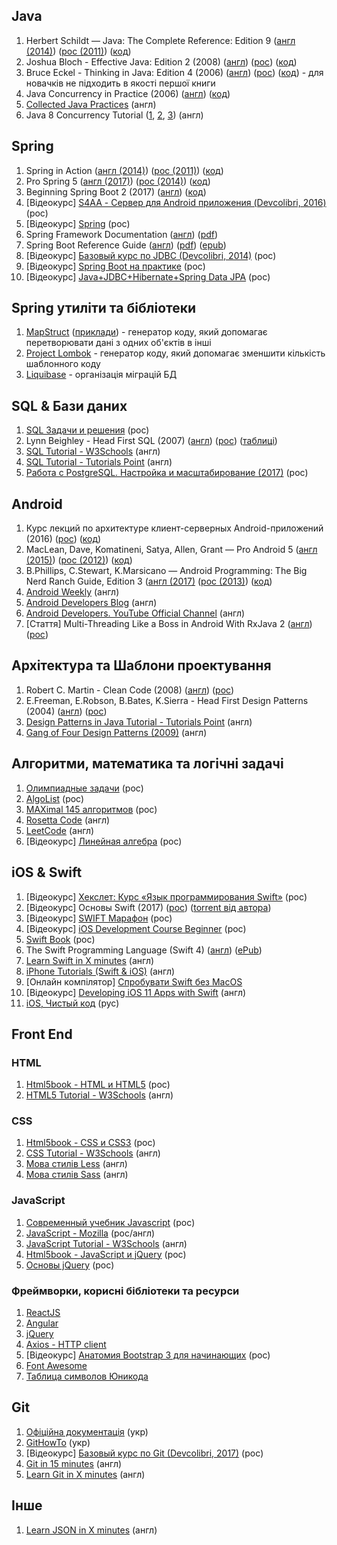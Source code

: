 ## Java
1) Herbert Schildt — Java: The Complete Reference: Edition 9 ([англ (2014)](https://play.google.com/store/books/details/Herbert_Schildt_Java_The_Complete_Reference_Ninth?id=fY-bAgAAQBAJ)) ([рос (2011)](https://rozetka.com.ua/ua/12510850/p12510850/)) ([код](https://github.com/hloong/Java-The-Complete-Reference-Ninth-Edition-SourceCode))
2) Joshua Bloch - Effective Java: Edition 2 (2008) ([англ](https://play.google.com/store/books/details/Joshua_Bloch_Effective_Java?id=ka2VUBqHiWkC)) ([рос](https://rozetka.com.ua/ua/21423354/p21423354/)) ([код](https://github.com/marhan/effective-java-examples))
3) Bruce Eckel - Thinking in Java: Edition 4 (2006) ([англ](https://sophia.javeriana.edu.co/~cbustaca/docencia/POO-2016-01/documentos/Thinking_in_Java_4th_edition.pdf)) ([рос](https://rozetka.com.ua/ua/21486081/p21486081/)) ([код](http://www.mindviewinc.com/TIJ4/CodeInstructions.html)) - для новачків не підходить в якості першої книги
4) Java Concurrency in Practice (2006) ([англ](https://play.google.com/store/books/details/Tim_Peierls_Java_Concurrency_in_Practice?id=EK43StEVfJIC)) ([код](http://jcip.net/listings.html))
5) [Collected Java Practices](http://www.javapractices.com/home/HomeAction.do) (англ)
6) Java 8 Concurrency Tutorial ([1](http://winterbe.com/posts/2015/04/07/java8-concurrency-tutorial-thread-executor-examples/), [2](http://winterbe.com/posts/2015/04/30/java8-concurrency-tutorial-synchronized-locks-examples/), [3](http://winterbe.com/posts/2015/05/22/java8-concurrency-tutorial-atomic-concurrent-map-examples/)) (англ)

## Spring
1) Spring in Action ([англ (2014)](https://www.amazon.com/Spring-Action-Covers-4/dp/161729120X)) ([рос (2011)](https://www.ozon.ru/context/detail/id/31239365/)) ([код](https://manning-content.s3.amazonaws.com/download/9/ef4e0ef-b7bd-4ab8-857d-eb635d18d425/SpringiA4_SourceCode.zip))
2) Pro Spring 5 ([англ (2017)](https://www.apress.com/gp/book/9781484228074)) ([рос (2014)](https://rozetka.com.ua/ua/12512005/p12512005/)) ([код](https://github.com/Apress/pro-spring-5))
3) Beginning Spring Boot 2 (2017) ([англ](https://www.apress.com/gp/book/9781484229309)) ([код](https://github.com/Apress/beg-spring-boot-2))
4) [Відеокурс] [S4AA - Сервер для Android приложения (Devcolibri, 2016)](https://www.youtube.com/playlist?list=PLIU76b8Cjem4axtgg9DsrJ1y6tyrW9F2K) (рос)
5) [Відеокурс] [Spring](https://www.youtube.com/playlist?list=PLwwk4BHih4fho6gmaAwdHYZ6QQq0aE7Zi) (рос)
6) Spring Framework Documentation ([англ](https://docs.spring.io/spring/docs/current/spring-framework-reference/index.html)) ([pdf](https://docs.spring.io/spring/docs/current/spring-framework-reference/pdf/))
7) Spring Boot Reference Guide ([англ](https://docs.spring.io/spring-boot/docs/current/reference/htmlsingle/)) ([pdf](https://docs.spring.io/spring-boot/docs/current/reference/pdf/spring-boot-reference.pdf)) ([epub](https://docs.spring.io/spring-boot/docs/current/reference/epub/spring-boot-reference.epub))
8) [Відеокурс] [Базовый курс по JDBC (Devcolibri, 2014)](https://www.youtube.com/playlist?list=PLIU76b8Cjem5qdMQLXiIwGLTLyUHkTqi2) (рос)
9) [Відеокурс] [Spring Boot на практике](https://www.youtube.com/playlist?list=PLaWfw53gNyzaDTEmrlCCj1jjqr6770Nnp) (рос)
10) [Відеокурс] [Java+JDBC+Hibernate+Spring Data JPA](https://www.youtube.com/playlist?list=PLzjEWSim5GogAlVDQXyTkp5j8MpWKtvov) (рос)

## Spring утиліти та бібліотеки
1) [MapStruct](http://mapstruct.org/) ([приклади](https://github.com/mapstruct/mapstruct-examples)) - генератор коду, який допомагає перетворювати дані з одних об'єктів в інші
2) [Project Lombok](https://projectlombok.org/) - генератор коду, який допомагає зменшити кількість шаблонного коду
3) [Liquibase](http://www.liquibase.org/) - організація міграцій БД

## SQL & Бази даних
1) [SQL Задачи и решения](http://www.sql-tutorial.ru/ru/content.html) (рос)
2) Lynn Beighley - Head First SQL (2007) ([англ](https://play.google.com/store/books/details/Lynn_Beighley_Head_First_SQL?id=5iR4hZNSCcgC)) ([рос](http://www.yakaboo.ua/head-first-sql.html)) ([таблиці](http://www.headfirstlabs.com/books/hfsql/))
3) [SQL Tutorial - W3Schools](https://www.w3schools.com/sql/) (англ)
4) [SQL Tutorial - Tutorials Point](https://www.tutorialspoint.com/sql/) (англ)
5) [Работа с PostgreSQL. Настройка и масштабирование (2017)](http://postgresql.leopard.in.ua/) (рос)

## Android
1) Курс лекций по архитектуре клиент-серверных Android-приложений (2016) ([рос](https://drive.google.com/drive/folders/0B0Z-lYDZWlawR2VSbXF4UUltQ0U)) ([код](https://github.com/ArturVasilov/AndroidSchool))
2) MacLean, Dave, Komatineni, Satya, Allen, Grant — Pro Android 5 ([англ (2015)](https://www.apress.com/gp/book/9781430246800)) ([рос (2012)](http://www.yakaboo.ua/pro-android-4.html)) ([код](https://github.com/Apress/pro-android-5))
3) B.Phillips, C.Stewart, K.Marsicano  — Android Programming: The Big Nerd Ranch Guide, Edition 3 ([англ (2017)](https://play.google.com/store/books/details/Bill_Phillips_Android_Programming?id=1igDDgAAQBAJ) ([рос (2013)](https://rozetka.com.ua/ua/11616434/p11616434/)) ([код](http://www.bignerdranch.com/solutions/AndroidProgramming.zip))
4) [Android Weekly](http://androidweekly.net/) (англ)
5) [Android Developers Blog](https://android-developers.googleblog.com/) (англ)
6) [Android Developers. YouTube Official Channel](https://www.youtube.com/user/androiddevelopers) (англ)
7) [Стаття] Multi-Threading Like a Boss in Android With RxJava 2 ([англ](https://blog.gojekengineering.com/multi-threading-like-a-boss-in-android-with-rxjava-2-b8b7cf6eb5e2)) ([рос](https://habrahabr.ru/post/344016/))

## Архітектура та Шаблони проектування
1) Robert C. Martin - Clean Code (2008) ([англ](https://play.google.com/store/books/details?id=_i6bDeoCQzsC)) ([рос](https://rozetka.com.ua/ua/6505018/p6505018/))
2)  E.Freeman, E.Robson, B.Bates, K.Sierra - Head First Design Patterns (2004) ([англ](https://play.google.com/store/books/details/Eric_Freeman_Head_First_Design_Patterns?id=NXIrAQAAQBAJ)) ([рос](https://rozetka.com.ua/ua/25950041/p25950041/))
3) [Design Patterns in Java Tutorial - Tutorials Point](https://www.tutorialspoint.com/design_pattern/index.htm) (англ)
4) [Gang of Four Design Patterns (2009)](http://www.blackwasp.co.uk/gofpatterns.aspx) (англ)

## Алгоритми, математика та логічні задачі
1) [Олимпиадные задачи](http://acmp.ru/index.asp?main=tasks) (рос)
2) [AlgoList](http://algolist.ru/) (рос)
3) [MAXimal 145 алгоритмов](http://e-maxx.ru/algo/) (рос)
4) [Rosetta Code](http://rosettacode.org/) (англ)
5) [LeetCode](https://leetcode.com) (англ)
6) [Відеокурс] [Линейная алгебра](https://www.youtube.com/playlist?list=PLwwk4BHih4fg6dz8m2K3R3uvDPC2bwUIR) (рос)

## iOS & Swift
1) [Відеокурс] [Хекслет: Курс «Язык программирования Swift»](https://www.youtube.com/watch?v=cv9h0U9UH64&list=PLo6puixMwuSN48TxS4UNCmf6xKXZyQpYX&index=1) (рос)
2) [Відеокурс] Основы Swift (2017) ([рос](https://swiftworld.ru/courses/1)) ([torrent від автора](https://rutracker.org/forum/viewtopic.php?t=5486433))
3) [Відеокурс] [SWIFT Марафон](https://www.youtube.com/playlist?list=PL6724Ll8v6UhOq6Otjw-rUPFsZVmoCLFm) (рос)
4) [Відеокурс] [iOS Development Course Beginner](https://www.youtube.com/playlist?list=PL6724Ll8v6UhKUFEsQ9ol_gOI-ohCxgJp) (рос)
5) [Swift Book](https://swiftbook.ru/doc) (рос)
6) The Swift Programming Language (Swift 4) ([англ](https://developer.apple.com/library/content/documentation/Swift/Conceptual/Swift_Programming_Language/)) ([ePub](https://swift.org/documentation/TheSwiftProgrammingLanguage(Swift4).epub))
7) [Learn Swift in X minutes](https://learnxinyminutes.com/docs/swift/) (англ)
8) [iPhone Tutorials (Swift & iOS)](https://www.raywenderlich.com/tutorials) (англ)
9) [Онлайн компілятор] [Спробувати Swift без MacOS](https://swift.sandbox.bluemix.net)
10) [Відеокурс] [Developing iOS 11 Apps with Swift](https://itunes.apple.com/us/course/developing-ios-11-apps-with-swift/id1309275316) (англ)
11) [iOS, Чистый код](https://stfalcon.com/ru/blog/post/clean-code) (рус)

## Front End

### HTML
1) [Html5book - HTML и HTML5](https://html5book.ru/html-html5/) (рос)
2) [HTML5 Tutorial - W3Schools](https://www.w3schools.com/html/default.asp) (англ)

### CSS
1) [Html5book - CSS и CSS3](https://html5book.ru/css-css3/) (рос)
2) [CSS Tutorial - W3Schools](https://www.w3schools.com/css/) (англ)
3) [Мова стилів Less](http://lesscss.org/) (англ)
4) [Мова стилів Sass](http://sass-lang.com/guide) (англ)

### JavaScript
1) [Современный учебник Javascript](https://learn.javascript.ru/) (рос)
2) [JavaScript - Mozilla](https://developer.mozilla.org/ru/docs/Web/JavaScript) (рос/англ)
3) [JavaScript Tutorial - W3Schools](https://www.w3schools.com/js/default.asp) (англ)
4) [Html5book - JavaScript и jQuery](https://html5book.ru/javascript-jquery/) (рос)
5) [Основы jQuery](https://loftblog.ru/material/osnovy-jquery-vvedenie-v-jquery/) (рос)

### Фреймворки, корисні бібліотеки та ресурси
1) [ReactJS](https://reactjs.org/)
2) [Angular](https://angular.io/)
3) [jQuery](https://jquery.com/)
4) [Axios - HTTP client](https://github.com/axios/axios)
5) [Відеокурс] [Анатомия Bootstrap 3 для начинающих](https://www.youtube.com/playlist?list=PLvWwA9iDlhHDZD_V0SUnO-wiN3FpZOy2P) (рос)
6) [Font Awesome](http://fontawesome.io/)
7) [Таблица символов Юникода](https://unicode-table.com/)

## Git
1) [Офіційна документація](https://git-scm.com/book/uk/v2/) (укр)
2) [GitHowTo](https://githowto.com/uk) (укр)
3) [Відеокурс] [Базовый курс по Git (Devcolibri, 2017)](https://www.youtube.com/playlist?list=PLIU76b8Cjem5B3sufBJ_KFTpKkMEvaTQR) (рос)
4) [Git in 15 minutes](https://try.github.io) (англ)
5) [Learn Git in X minutes](https://learnxinyminutes.com/docs/git/) (англ)

## Інше
1) [Learn JSON in X minutes](https://learnxinyminutes.com/docs/json/) (англ)
